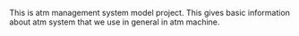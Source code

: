 This is atm management system 
model project.
This gives basic information about atm
system that we use in general in atm machine.
